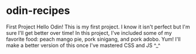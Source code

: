 # odin-recipes
First Project
Hello Odin!
This is my first project. I know it isn't perfect but I'm sure I'll get better over time!
In this project, I've included some of my favorite food: peach mango pie, pork sinigang, and pork adobo. Yum!
I'll make a better version of this once I've mastered CSS and JS ^_^